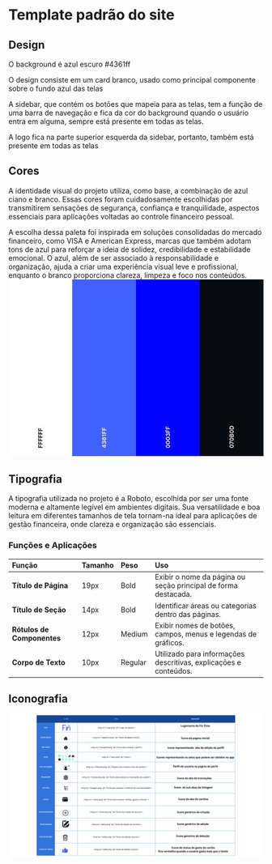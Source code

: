 # Template padrão do site

## Design

O background é azul escuro #4361ff

O design consiste em um card branco, usado como principal componente sobre o fundo azul das telas

A sidebar, que contém os botões que mapeia para as telas, tem a função de uma barra de navegação e fica da cor do background quando o usuário entra em alguma, sempre está presente em todas as telas.

A logo fica na parte superior esquerda da sidebar, portanto, também está presente em todas as telas



## Cores

A identidade visual do projeto utiliza, como base, a combinação de azul ciano e branco. Essas cores foram cuidadosamente escolhidas por transmitirem sensações de segurança, confiança e tranquilidade, aspectos essenciais para aplicações voltadas ao controle financeiro pessoal.

A escolha dessa paleta foi inspirada em soluções consolidadas do mercado financeiro, como VISA e American Express, marcas que também adotam tons de azul para reforçar a ideia de solidez, credibilidade e estabilidade emocional. O azul, além de ser associado à responsabilidade e organização, ajuda a criar uma experiência visual leve e profissional, enquanto o branco proporciona clareza, limpeza e foco nos conteúdos.
</br>
![Cores utilizadas](img/fintime_cp_sm.jpg)

## Tipografia

A tipografia utilizada no projeto é a Roboto, escolhida por ser uma fonte moderna e altamente legível em ambientes digitais. Sua versatilidade e boa leitura em diferentes tamanhos de tela tornam-na ideal para aplicações de gestão financeira, onde clareza e organização são essenciais.

### Funções e Aplicações

| Função                    | Tamanho | Peso    | Uso                                                             |
|:--------------------------|:--------|:---------|:----------------------------------------------------------------|
| **Título de Página**        | 19px    | Bold     | Exibir o nome da página ou seção principal de forma destacada.   |
| **Título de Seção**         | 14px    | Bold     | Identificar áreas ou categorias dentro das páginas.              |
| **Rótulos de Componentes**  | 12px    | Medium   | Exibir nomes de botões, campos, menus e legendas de gráficos.    |
| **Corpo de Texto**          | 10px    | Regular  | Utilizado para informações descritivas, explicações e conteúdos. |


## Iconografia

![Iconografia](img/Ícones.png)
